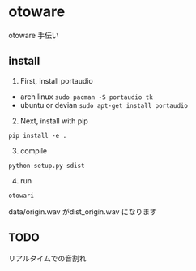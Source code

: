 # otoware
otoware 手伝い

## install
1. First, install portaudio

  - arch linux
  `sudo pacman -S portaudio tk`
  - ubuntu or devian
  `sudo apt-get install portaudio`

2. Next, install with pip

  `pip install -e .`

3. compile

  `python setup.py sdist`

4. run

  `otowari`

data/origin.wav がdist_origin.wav になります

## TODO
リアルタイムでの音割れ
